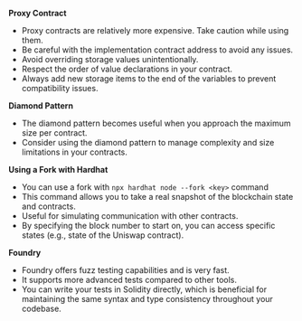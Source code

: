 **Proxy Contract**

- Proxy contracts are relatively more expensive. Take caution while using them.
- Be careful with the implementation contract address to avoid any issues.
- Avoid overriding storage values unintentionally.
- Respect the order of value declarations in your contract.
- Always add new storage items to the end of the variables to prevent compatibility issues.

**Diamond Pattern**

- The diamond pattern becomes useful when you approach the maximum size per contract.
- Consider using the diamond pattern to manage complexity and size limitations in your contracts.

**Using a Fork with Hardhat**

- You can use a fork with `npx hardhat node --fork <key>` command
- This command allows you to take a real snapshot of the blockchain state and contracts.
- Useful for simulating communication with other contracts.
- By specifying the block number to start on, you can access specific states (e.g., state of the Uniswap contract).

**Foundry**

- Foundry offers fuzz testing capabilities and is very fast.
- It supports more advanced tests compared to other tools.
- You can write your tests in Solidity directly, which is beneficial for maintaining the same syntax and type consistency throughout your codebase.
